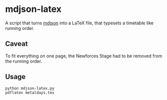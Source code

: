 mdjson-latex
============

A script that turns [mdjson](https://github.com/blabber/mdjson) into a LaTeX
file, that typesets a timetable like running order.

Caveat
------
To fit everything on one page, the Newforces Stage had to be removed from the
running order.

Usage
-----

    python mdjson-latex.py
    pdflatex metaldays.tex


